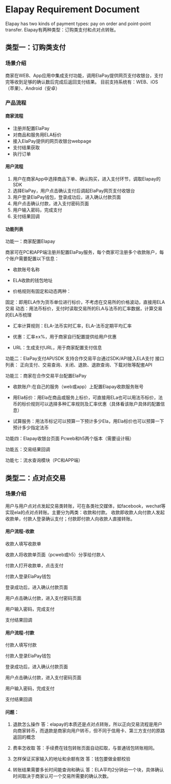 Elapay Requirement Document
============================

Elapay has two kinds of payment types: pay on order and point-point transfer.
Elapay有两种类型：订购类支付和点对点转账。

## 类型一：订购类支付
### 场景介绍
商家在WEB、App应用中集成支付功能，调用ElaPay提供网页支付收银台，支付完等收到足够的确认数后完成后返回支付结果。
目前支持系统有：WEB、iOS（苹果）、Android（安卓）

### 产品流程
#### 商家流程
-	注册并配置ElaPay
-	对商品和服务用ELA标价
-	接入ElaPay提供的网页收银台webpage
-	支付结果获取
-	执行订单

#### 用户流程
1. 用户在商家App中选择商品下单、确认购买，进入支付环节，调取Elapay的SDK
2. 选择ElaPay，用户点击确认支付后调起ElaPay网页支付收银台
3. 用户登录ElaPay钱包，登录成功后，进入确认付款页面
4. 用户点击确认付款，进入支付密码页面
5. 用户输入密码，完成支付
6. 支付结果回调


#### 功能列表
功能一：商家配置Elapay

商家可在PC和APP端注册并配置ElaPay服务，每个商家可注册多个收款账户，每个账户需要配置以下信息：

- 收款账号名称

- ELA收款的钱包地址

- 价格规则有固定和动态两种： 

固定：即用ELA作为货币单位进行标价，不考虑在交易所的价格波动，直接用ELA交易
动态：用法币标价，支付时读取交易所的ELA与法币的汇率数据，计算交易的ELA币梳理

- 汇率计算规则：ELA-法币实时汇率，ELA-法币定期平均汇率

- 优惠：汇率±x%，用于商家自行配置提供给用户优惠

- URL：生成支付URL，用于商家配置支付信息



功能二：ElaPay支付API/SDK
支持合作交易平台通过SDK/API接入ELA支付
接口列表：
正向支付、交易查询、关闭、退款、退款查询、下载对账等配套API


功能三：商家在合作交易平台配置ElaPay

- 收款账户:在自己的服务（web或app）上配置Elapay收款服务账号

- 用Ela标价：用Ela在商品或服务上标价，可直接用ELa也可以用法币标价，法币的标价规则可以选择多种汇率规则及汇率优惠（具体看该账户具体的配置信息）

- 试算服务：用法币标记可以预算一下预计多少Ela，用Ela标价也可以预算一下预计多少指定法币

功能四：Elapay收银台页面
Pcweb和h5两个版本（需要设计稿）

功能五：交易结果回调

功能七：流水查询模块（PC和APP端）




## 类型二：点对点交易

### 场景介绍
用户与用户点对点发起交易类转账，可在各类社交媒体，如facebook，wechat等实现ela的点对点转账。主要分为两类：收款和付款。
收款即收款人向付款人发起收款单，付款人登录确认支付；付款即付款人向收款人直接转账。

#### 用户流程-收款
收款人填写收款单

收款人将收款单页面（pcweb或h5）分享给付款人

付款人打开收款单，点击支付

付款人登录ElaPay钱包

登录成功后，进入确认付款页面

用户点击确认付款，进入支付密码页面

用户输入密码，完成支付

支付结果回调

#### 用户流程-付款
付款人填写付款

付款人登录ElaPay钱包

登录成功后，进入确认付款页面

用户点击确认付款，进入支付密码页面

用户输入密码，完成支付

支付结果回调


#### 问题：

1. 退款怎么操作
答：elapay的本质还是点对点转账，所以正向交易流程是用户向商家转币，而退款是商家向用户转币，但不同于信用卡、第三方支付的原路返回的概念

2.	费率怎收取
答：手续费在钱包转账页面自动扣取，与普通钱包转账相同。

3.	怎样保证买家输入的地址和余额有效
答：钱包要做金额校验

4. 转账结果需要多长时间能查询和确认
答：ELA平均2分钟出一个块，具体确认时间取决于商家认可一个交易所需要的确认次数。
